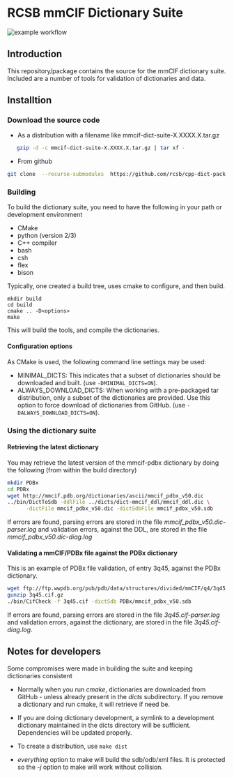 # RCSB mmCIF Dictionary Suite

![example workflow](https://github.com/rcsb/cpp-dict-pack/workflows/Testing/badge.svg)

## Introduction

This repository/package contains the source for the mmCIF dictionary suite.  Included are a number of tools for validation of dictionaries and data.

## Installtion

### Download the source code

* As a distribution with a filename like mmcif-dict-suite-X.XXXX.X.tar.gz
```bash
   gzip -d -c mmcif-dict-suite-X.XXXX.X.tar.gz | tar xf -
```
   
* From github 

```bash
git clone  --recurse-submodules  https://github.com/rcsb/cpp-dict-pack.git

```

### Building
To build the dictionary suite, you need to have the following in your path or development environment

* CMake
* python (version 2/3)
* C++ compiler
* bash
* csh
* flex
* bison

Typically, one created a build tree, uses cmake to configure, and then build.

```
mkdir build
cd build
cmake .. -D<options>
make
```

This will build the tools, and compile the dictionaries.

#### Configuration options
As CMake is used, the following command line settings may be used:

* MINIMAL\_DICTS:  This indicates that a subset of dictionaries should be downloaded and built. (use ```-DMINIMAL_DICTS=ON```).
* ALWAYS\_DOWNLOAD\_DICTS: When working with a pre-packaged tar distribution, only a subset of the dictionaries are provided. Use this option to force download of dictionaries from GitHub. (use ```-DALWAYS_DOWNLOAD_DICTS=ON```).

### Using the dictionary suite

#### Retrieving the latest dictionary

You may retrieve the latest version of the mmcif-pdbx dictionary by doing the following (from within the build directory)

```bash
mkdir PDBx
cd PDBx
wget http://mmcif.pdb.org/dictionaries/ascii/mmcif_pdbx_v50.dic
../bin/DictToSdb -ddlFile ../dicts/dict-mmcif_ddl/mmcif_ddl.dic \
      -dictFile mmcif_pdbx_v50.dic -dictSdbFile mmcif_pdbx_v50.sdb

```

If errors are found, parsing errors are stored in the file *mmcif_pdbx_v50.dic-parser.log* and validation errors, against the DDL, are stored in the file *mmcif_pdbx_v50.dic-diag.log*
    
#### Validating a mmCIF/PDBx file against the PDBx dictionary

This is an example of PDBx file validation, of entry 3q45, against the PDBx dictionary.

```bash
wget ftp://ftp.wwpdb.org/pub/pdb/data/structures/divided/mmCIF/q4/3q45.cif.gz
gunzip 3q45.cif.gz
./bin/CifCheck -f 3q45.cif -dictSdb PDBx/mmcif_pdbx_v50.sdb
```

If errors are found, parsing errors are stored in the file *3q45.cif-parser.log* and validation errors, against the dictionary, are stored in the file *3q45.cif-diag.log*.


## Notes for developers
Some compromises were made in building the suite and keeping dictionaries consistent

* Normally when you run *cmake*, dictionaries are downloaded from GitHub - unless already present in the *dicts* subdirectory.  If you remove a dictionary and run cmake, it will retrieve if need be.

* If you are doing dictionary development, a symlink to a development dictionary maintained in the dicts directory will be sufficient.  Dependencies will be updated properly.

* To create a distribution, use `make dist`

* *everything* option to make will build the sdb/odb/xml files.  It is protected so the *-j* option to make will work without collision.

